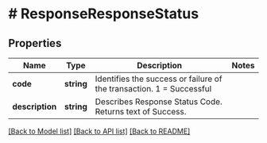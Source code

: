 # # ResponseResponseStatus

## Properties

Name | Type | Description | Notes
------------ | ------------- | ------------- | -------------
**code** | **string** | Identifies the success or failure of the transaction. 1 &#x3D; Successful |
**description** | **string** | Describes Response Status Code. Returns text of Success. |

[[Back to Model list]](../../README.md#models) [[Back to API list]](../../README.md#endpoints) [[Back to README]](../../README.md)
